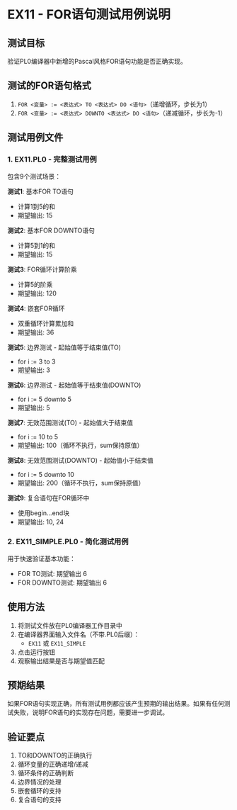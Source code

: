 # EX11 - FOR语句测试用例说明

## 测试目标
验证PL0编译器中新增的Pascal风格FOR语句功能是否正确实现。

## 测试的FOR语句格式
1. `FOR <变量> := <表达式> TO <表达式> DO <语句>`（递增循环，步长为1）
2. `FOR <变量> := <表达式> DOWNTO <表达式> DO <语句>`（递减循环，步长为-1）

## 测试用例文件

### 1. EX11.PL0 - 完整测试用例
包含9个测试场景：

**测试1**: 基本FOR TO语句
- 计算1到5的和
- 期望输出: 15

**测试2**: 基本FOR DOWNTO语句
- 计算5到1的和
- 期望输出: 15

**测试3**: FOR循环计算阶乘
- 计算5的阶乘
- 期望输出: 120

**测试4**: 嵌套FOR循环
- 双重循环计算累加和
- 期望输出: 36

**测试5**: 边界测试 - 起始值等于结束值(TO)
- for i := 3 to 3
- 期望输出: 3

**测试6**: 边界测试 - 起始值等于结束值(DOWNTO)
- for i := 5 downto 5  
- 期望输出: 5

**测试7**: 无效范围测试(TO) - 起始值大于结束值
- for i := 10 to 5
- 期望输出: 100（循环不执行，sum保持原值）

**测试8**: 无效范围测试(DOWNTO) - 起始值小于结束值
- for i := 5 downto 10
- 期望输出: 200（循环不执行，sum保持原值）

**测试9**: 复合语句在FOR循环中
- 使用begin...end块
- 期望输出: 10, 24

### 2. EX11_SIMPLE.PL0 - 简化测试用例
用于快速验证基本功能：
- FOR TO测试: 期望输出 6
- FOR DOWNTO测试: 期望输出 6

## 使用方法
1. 将测试文件放在PL0编译器工作目录中
2. 在编译器界面输入文件名（不带.PL0后缀）：
   - `EX11` 或 `EX11_SIMPLE`
3. 点击运行按钮
4. 观察输出结果是否与期望值匹配

## 预期结果
如果FOR语句实现正确，所有测试用例都应该产生预期的输出结果。如果有任何测试失败，说明FOR语句的实现存在问题，需要进一步调试。

## 验证要点
1. TO和DOWNTO的正确执行
2. 循环变量的正确递增/递减
3. 循环条件的正确判断
4. 边界情况的处理
5. 嵌套循环的支持
6. 复合语句的支持
